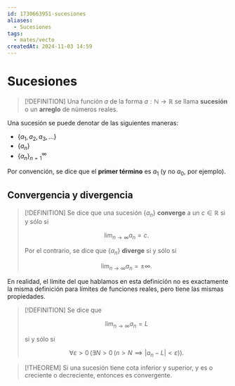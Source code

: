 ```yaml
---
id: 1730663951-sucesiones
aliases:
  - Sucesiones
tags:
  - mates/vecto
createdAt: 2024-11-03 14:59
---
```


# Sucesiones

> [!DEFINITION]
> Una función $a$ de la forma $a: \mathbb{N} \to \mathbb{R}$ se llama **sucesión** o un **arreglo** de números reales.

Una sucesión se puede denotar de las siguientes maneras:

- $\left\{ a_1, a_2, a_3, \ldots \right\}$
- $\left\{ a_n \right\}$
- $\left\{ a_n \right\}^{\infty}_{n=1}$

Por convención, se dice que el **primer término** es $a_1$ (y no $a_0$, por ejemplo).

## Convergencia y divergencia

> [!DEFINITION]
> Se dice que una sucesión $\left\{ a_n \right\}$ **converge** a un $c \in \mathbb{R}$ si y sólo si
> 
> $$
> \lim_{n \to \infty} a_n = c
> .$$
> 
> Por el contrario, se dice que $\left\{ a_n \right\}$ **diverge** si y sólo si
> 
> $$
> \lim_{n \to \infty} a_n = \pm\infty
> .$$

En realidad, el límite del que hablamos en esta definición no es exactamente la misma definición para límites de funciones reales, pero tiene las mismas propiedades.

> [!DEFINITION]
> Se dice que 
> 
> $$
> \lim_{n \to \infty} a_n = L
> $$
> 
> si y sólo si
> 
> $$
> \forall \varepsilon > 0 \, (\exists N > 0 \, (n > N \implies |a_n - L| < \varepsilon))
> .$$

> [!THEOREM]
> Si una sucesión tiene cota inferior y superior, y es o creciente o decreciente, entonces es convergente.
